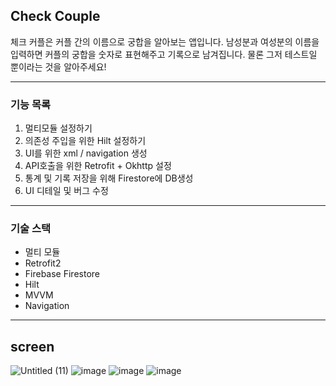 ## Check Couple
체크 커플은 커플 간의 이름으로 궁합을 알아보는 앱입니다. 남성분과 여성분의 이름을 입력하면
커플의 궁합을 숫자로 표현해주고 기록으로 남겨집니다. 물론 그저 테스트일 뿐이라는 것을 알아주세요!

***

### 기능 목록
1. 멀티모듈 설정하기
2. 의존성 주입을 위한 Hilt 설정하기
3. UI를 위한 xml / navigation 생성
4. API호출을 위한 Retrofit + Okhttp 설정
5. 통계 및 기록 저장을 위해 Firestore에 DB생성
6. UI 디테일 및 버그 수정

***
### 기술 스택
- 멀티 모듈
- Retrofit2
- Firebase Firestore
- Hilt
- MVVM
- Navigation

***

## screen

![Untitled (11)](https://github.com/SungHunn/Check_CoupleName/assets/86955873/bbf00acd-775b-41bb-9b14-66bdba43180a) ![image](https://github.com/SungHunn/Check_CoupleName/assets/86955873/002e6ea6-c980-474f-ac40-97070c21b002) ![image](https://github.com/SungHunn/Check_CoupleName/assets/86955873/d01cd05a-696c-4d66-97ee-57332147f55d) ![image](https://github.com/SungHunn/Check_CoupleName/assets/86955873/818fa0dd-6417-4dfd-91a8-30940e406159)


                                 


